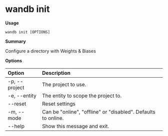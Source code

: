 # wandb init

**Usage**

`wandb init [OPTIONS]`

**Summary**

Configure a directory with Weights & Biases

**Options**

| **Option** | **Description** |
| :--- | :--- |
| -p, --project | The project to use. |
| -e, --entity | The entity to scope the project to. |
| --reset | Reset settings |
| -m, --mode | Can be "online", "offline" or "disabled". Defaults to online. |
| --help | Show this message and exit. |


